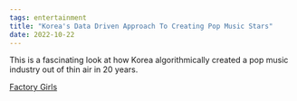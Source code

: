 ```yaml
---
tags: entertainment
title: "Korea's Data Driven Approach To Creating Pop Music Stars"
date: 2022-10-22
---
```


This is a fascinating look at how Korea algorithmically created a pop music industry out of thin air in 20 years.

[Factory Girls](https://www.newyorker.com/magazine/2012/10/08/factory-girls-2)